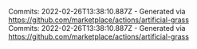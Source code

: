 Commits: 2022-02-26T13:38:10.887Z - Generated via https://github.com/marketplace/actions/artificial-grass
<br>
Commits: 2022-02-26T13:38:10.887Z - Generated via https://github.com/marketplace/actions/artificial-grass
<br>
